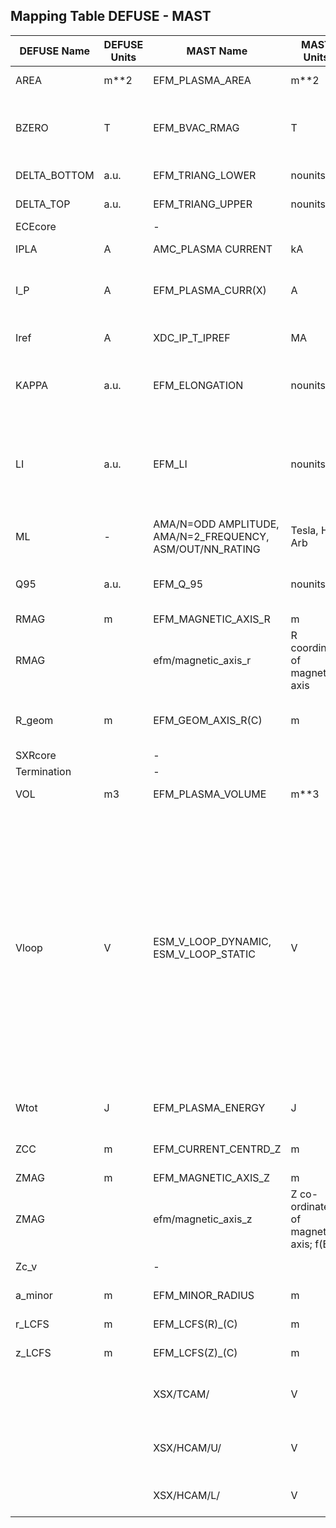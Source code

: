 ## Mapping Table DEFUSE - MAST

| DEFUSE Name | DEFUSE Units | MAST Name | MAST Units | MASTU Name | MASTU Units | HDF Name | Description |
| --- | --- | --- | --- | --- | --- | --- | --- |
| AREA | m**2 | EFM_PLASMA_AREA | m**2 | EPQ_OUTPUT_GLOBALPARAMETERS_POLOIDALAREA, EPM_OUTPUT_GLOBALPARAMETERS_POLOIDALAREA |  | esm/surface_area | Plasma surface area. |
| BZERO | T | EFM_BVAC_RMAG | T | EPQ_OUTPUT_GLOBALPARAMETERS_BVACRMAG, EPM_OUTPUT_GLOBALPARAMETERS_BVACRMAG |  | efm/bvac_rmag | Vacuum toroidal B field at the magnetic axis. |
| DELTA_BOTTOM | a.u. | EFM_TRIANG_LOWER | nounits | EPQ/OUTPUT/FLUXFUNCTIONPROFILES/LOWERTRIANGULARITY, EPM/OUTPUT/FLUXFUNCTIONPROFILES/LOWERTRIANGULARITY |  | efm/triang_lower | Lower Plasma Triangularity |
| DELTA_TOP | a.u. | EFM_TRIANG_UPPER | nounits | EPQ_OUTPUT_GLOBALPARAMETERS_UPPERTRIANGULARITY, EPM_OUTPUT_GLOBALPARAMETERS_UPPERTRIANGULARITY |  | efm/triang_upper | Upper Plasma Triangularity |
| ECEcore |  | - |  |  |  | - | Not available |
| IPLA | A | AMC_PLASMA CURRENT | kA | IP |  | amc/plasma_current | Plasma current |
| I_P | A | EFM_PLASMA_CURR(X) | A | EPM/OUTPUT/GLOBALPARAMETERS/PLASMACURRENT |  | efm/plasma_currx | Plasma current from the equillibrium |
| Iref | A | XDC_IP_T_IPREF | MA | XDC/PLASMA/T/IP_REF | kA | xdc/ip_t_ipref | Reference plasma current |
| KAPPA | a.u. | EFM_ELONGATION | nounits | /epm/lcfs/elongation |  | efm/elongation | Elongation of LCFS; (Zmax-Zmin)/(Rmax-Rmin); f(B) |
| LI | a.u. | EFM_LI | nounits | /epm/li |  | efm/li | Plasma internal inductance. With units of vol avg (Bp^2) / surf avg (Bp)^2; f(B) |
| ML | - | AMA/N=ODD AMPLITUDE, AMA/N=2_FREQUENCY, ASM/OUT/NN_RATING | Tesla, Hz, Arb | - |  | ama/n=odd_amplitude, ama/n=2_frequency, asm/out_nn_rating | Not a straight mapping! |
| Q95 | a.u. | EFM_Q_95 | nounits | /epm/q95 |  | efm/q_95 | Safety factor at normalized 95% magnetic flux |
| RMAG | m | EFM_MAGNETIC_AXIS_R | m | EPQ/OUTPUT/GLOBALPARAMETERS/MAGNETICAXIS/R
RMAG |  | efm/magnetic_axis_r | R coordinate of magnetic axis |
| R_geom | m | EFM_GEOM_AXIS_R(C) | m | /epm/lcfs/geomaxis/r |  | efm/geom_axis_rc | R of geometric axis of plasma; f(B) |
| SXRcore |  | - |  |  |  | - | Not available  |
| Termination |  | - |  |  |  | - | Not available |
| VOL | m3 | EFM_PLASMA_VOLUME | m**3 | EPQ/OUTPUT/RADIALPROFILES/PLASMAVOLUME |  | efm/plasma_volume | Plasma Volume |
| Vloop | V | ESM_V_LOOP_DYNAMIC, ESM_V_LOOP_STATIC | V | AMB/LOOPV/LV_C_A07? or maybe XDC/PLASMA/T/VLOOP_REF |  | esm/v_loop_dynamic, esm/v_loop_static | Plasma surface VLoop calculated allowing for the movement of the LCFS; ie. in the observers frame of reference. Plasma surface calculated without allowing for the movement of LCFS ie. in the frame of reference of the plasma boundary.  |
| Wtot | J | EFM_PLASMA_ENERGY | J | EPQ/OUTPUT/GLOBALPARAMETERS/PLASMAENERGY |  | efm/plasma_energy | plasma thermal energy (J) |
| ZCC | m | EFM_CURRENT_CENTRD_Z | m | EPQ/INPUT/CONSTRAINTS/MAGNETICPROBES/ZCENTRE |  | efm/current_centrd_z | Z coordinate of current centroid |
| ZMAG | m | EFM_MAGNETIC_AXIS_Z | m | EPQ/OUTPUT/GLOBALPARAMETERS/MAGNETICAXIS/Z
ZMAG |  | efm/magnetic_axis_z | Z co-ordinate of magnetic axis; f(B) |
| Zc_v |  | - |  |  |  | - | Only need ZMAG |
| a_minor | m | EFM_MINOR_RADIUS | m | EPQ/OUTPUT/SEPARATRIXGEOMETRY/MINORRADIUS, EPM/OUTPUT/SEPARATRIXGEOMETRY/MINORRADIUS |  | efm/minor_radius | Minor radius of the plasma |
| r_LCFS | m | EFM_LCFS(R)_(C) | m | EPQ/OUTPUT/SEPARATRIXGEOMETRY/RBOUNDARY, EPM/OUTPUT/SEPARATRIXGEOMETRY/RBOUNDARY |  | efm/lcfsr_c | r-coords of separatrix |
| z_LCFS | m | EFM_LCFS(Z)_(C) | m | EPQ/OUTPUT/SEPARATRIXGEOMETRY/ZBOUNDARY, EPM/OUTPUT/SEPARATRIXGEOMETRY/ZBOUNDARY |  | efm/lcfsz_c | z-coords of separatrix |
|  |  | XSX/TCAM/<n> | V | None! |  | xsx/tcam_<n> | Soft X-ray camera: tangential camera |
|  |  | XSX/HCAM/U/<n> | V | ASX/HCAM/U/CH<n> |  | xsx/hcam_u_<n> | Soft X-ray camera: upper horizontal |
|  |  | XSX/HCAM/L/<n> | V | ASX/HCAM/L/CH<n> |  | xsx/hcam_l_<n> | Soft X-ray camera: lower horizontal |


